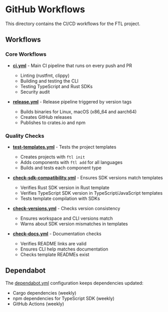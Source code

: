 # GitHub Workflows

This directory contains the CI/CD workflows for the FTL project.

## Workflows

### Core Workflows

- **[ci.yml](./ci.yml)** - Main CI pipeline that runs on every push and PR
  - Linting (rustfmt, clippy)
  - Building and testing the CLI
  - Testing TypeScript and Rust SDKs
  - Security audit

- **[release.yml](./release.yml)** - Release pipeline triggered by version tags
  - Builds binaries for Linux, macOS (x86_64 and aarch64)
  - Creates GitHub releases
  - Publishes to crates.io and npm

### Quality Checks

- **[test-templates.yml](./test-templates.yml)** - Tests the project templates
  - Creates projects with `ftl init`
  - Adds components with `ftl add` for all languages
  - Builds and tests each component type

- **[check-sdk-compatibility.yml](./check-sdk-compatibility.yml)** - Ensures SDK versions match templates
  - Verifies Rust SDK version in Rust template
  - Verifies TypeScript SDK version in TypeScript/JavaScript templates
  - Tests template compilation with SDKs

- **[check-versions.yml](./check-versions.yml)** - Checks version consistency
  - Ensures workspace and CLI versions match
  - Warns about SDK version mismatches in templates

- **[check-docs.yml](./check-docs.yml)** - Documentation checks
  - Verifies README links are valid
  - Ensures CLI help matches documentation
  - Checks template READMEs exist

## Dependabot

The [dependabot.yml](../dependabot.yml) configuration keeps dependencies updated:
- Cargo dependencies (weekly)
- npm dependencies for TypeScript SDK (weekly)
- GitHub Actions (weekly)